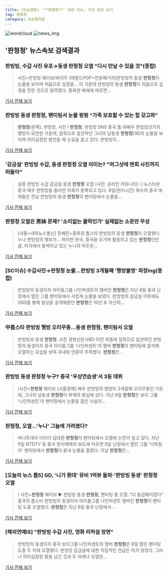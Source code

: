 ```yaml
---
title: (이슈클립) '**판청청**' 관련 이슈, 기사 모아 보기
tag: 판청청
category: 이슈클리핑
---
```

![wordcloud](https://s3.ap-northeast-2.amazonaws.com/lyrics101-wordcloud/2018-09-10-1536567978.png)
![news_img](https://user-images.githubusercontent.com/42597476/44507050-1206f400-a6e4-11e8-8d98-7ffbfebb353f.png)
## **'**판청청**'** 뉴스속보 검색결과
### 판빙빙, 수갑 사진 유포→동생 **판청청** 오열 "다시 만날 수 있을 것"(종합)

>사진=판빙빙 웨이보/바이두 [헤럴드POP=천윤혜기자]판빙빙의 동생 **판청청**이 눈물을 보이며 처음으로 심경을... 이 가운데 판빙빙의 동생 **판청청**이 처음으로 심경을 전한 것으로 알려졌다. 중화권 매체에 따르면...

<a href="http://biz.heraldcorp.com/view.php?ud=201809101120033059355_1" target="_blank">기사 전체 보기</a>

### 판빙빙 동생 **판청청**, 팬미팅서 눈물 펑펑 “가족 보호할 수 있는 힘 갖고파”

>**판청청**(왼쪽), 판빙빙. 사진 l **판청청**, 판빙빙 SNS 중국 톱 여배우 판빙빙(37)의 행방이 묘연한 가운데, 침묵으로 일관하던 그녀의 남동생 **판청청**(18)이 눈물을 보이며 의미심장한 발언을 해 눈길을 끌고 있다. 판빙빙이...

<a href="http://star.mk.co.kr/new/view.php?mc=ST&year=2018&no=569418" target="_blank">기사 전체 보기</a>

### '감금설' 판빙빙 수갑, 동생 **판청청** 오열 의미는? "머그샷에 면회 사진까지 떠돌아"

>실종 판빙빙 수갑 감금설 동생 **판청청** 오열 (사진: 온라인 커뮤니티) ⓒ뉴스타운 중국 배우 판빙빙을 둘러싼 의혹이 증폭되고 있다. 9일(현지시간) 복수의 중국 매체들은 전날 판빙빙의 동생 **판청청**이 팬미팅에서 눈물을...

<a href="http://www.newstown.co.kr/news/articleView.html?idxno=339936" target="_blank">기사 전체 보기</a>

### **판청청** 오열은 男妹 문제? '소리없는 몰락인가' 실체없는 소문만 무성

>[서울=내외뉴스통신] 장혜린=중화권 톱스타 판빙빙의 동생 **판청청**이 오열했다.  누나 판빙빙의 행보가... 하지만 한국, 중국을 오가며 활동하고 있는 **판청청**인만큼, 타국에서 들썩이고 있는 누나의 어두운...

<a href="http://www.nbnnews.co.kr/news/articleView.html?idxno=176074" target="_blank">기사 전체 보기</a>

### [SC이슈] 수갑사진→**판청청** 눈물...판빙빙 3개월째 '행방불명' 파장ing(종합)

>판빙빙의 동생이자 아이돌그룹 나인퍼센트의 멤버인 **판청청**은 지난 8일 중국 난징에서 열린 그룹 팬미팅에서 서럽게 눈물을 보였다. 판빙빙의 감금설 이후에도 SNS를 통해 일상을 공개해왔던 **판청청**은 10년 후 자신의...

<a href="http://sports.chosun.com/news/ntype.htm?id=201809110100082380006415&servicedate=20180910" target="_blank">기사 전체 보기</a>

### 中톱스타 판빙빙 행방 오리무중…동생 **판청청**, 팬미팅서 오열

>판빙빙과 동생 **판청청**. 사진 경향신문사BD 이런 와중에 침묵으로 일관하던 판빙빙의 동생이자 중국 아이돌그룹 ‘나인퍼센트’의 멤버 **판청청**이 팬미팅에 참석해 오열하는 모습을 보여 국내외 언론이 주목했다. **판청청**은...

<a href="http://sports.khan.co.kr/news/sk_index.html?art_id=201809101640003&sec_id=540101&pt=nv" target="_blank">기사 전체 보기</a>

### 판빙빙 동생 **판청청** 누구? 중국 '우상연습생'서 3등 데뷔

>/사진=**판청청** 웨이보 [서울경제] 배우 판빙빙의 행방이 3개월째 오리무중인 가운데, 그녀의 남동생 **판청청**이 화제의 중심에 섰다. 지난 8일 **판청청**은 보이 그룹 ‘나인퍼센트’의 팬미팅에서 눈물을 흘린 사실이...

<a href="http://www.sedaily.com/NewsView/1S4L0WHSMS" target="_blank">기사 전체 보기</a>

### **판청청**, 오열...'누나' 그늘에 가려졌다?

>머니투데이 더리더 김대환 **판청청**이 팬미팅에서 오열해 논란이 일고 있다. 지난 9일 NTDTV 등 중국 현지매체의 보도에 따르면 8일 난징에서 열린 그룹 '낙화칠자' 팬미팅에서 **판청청**이 끝내 눈물을 흘렸다. 이날 **판청청**은...

<a href="http://theleader.mt.co.kr/articleView.html?no=2018091017077844852" target="_blank">기사 전체 보기</a>

### [오늘의 뉴스 톱5] GD, '니가 뭔데' 뮤비 1억뷰 돌파·'판빙빙 동생' **판청청** 오열

>/ 사진=**판청청** 웨이보 ▶ 판빙빙 동생 **판청청**, 팬미팅 중 오열.."더 용감해지겠다" 중국의 톱스타 판빙빙의 동생이자 아이돌그룹 나인퍼센트 멤버인 **판청청**이 팬미팅 도중 오열했다. **판청청**은 지난 8일 중국 난징에서...

<a href="http://star.mt.co.kr/stview.php?no=2018091016480540761" target="_blank">기사 전체 보기</a>

### [해외연예IS] "판빙빙 수갑 사진, 영화 리허설 장면"

>판빙빙의 동생이자 중국 보이그룹 나인퍼센트의 멤버 **판청청**은 8일 열린 팬미팅 도중 두 차례 오열했다. 판빙빙 감금설에 대한 직접적인 언급은 하지 않았다. 그러나 의미심장한 말을 남긴 것과 두 차례나 오열한...

<a href="http://isplus.live.joins.com/news/article/aid.asp?aid=22550247" target="_blank">기사 전체 보기</a>


